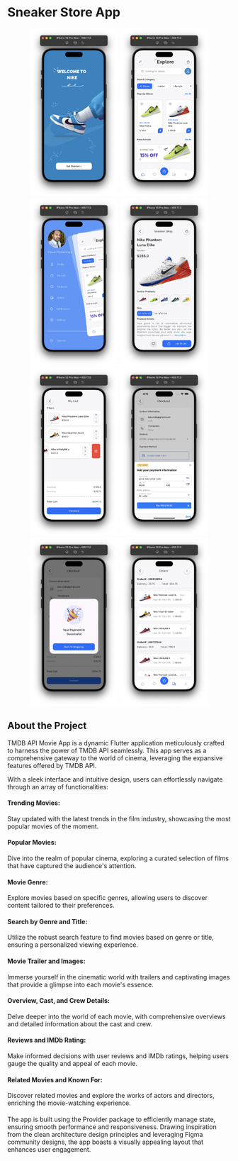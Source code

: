 

<!-- Project Title -->
<h1 align="left">Sneaker Store App</h1>

<!-- Project Description -->


<!-- Screenshots/GIFs -->
<div align="center">
  <!-- Add Screenshots or GIFs showcasing your app -->
  <img src="https://github.com/kasunfg87/sneaker_store/blob/main/assets/images/01.png?raw=true" alt="Home Screen" width="200" />
  <img src="https://github.com/kasunfg87/sneaker_store/blob/main/assets/images/02.png?raw=true" alt="Home Screen" width="200" />
  <img src="https://github.com/kasunfg87/sneaker_store/blob/main/assets/images/03.png?raw=true" alt="Discover Screen" width="200" />
  <img src="https://github.com/kasunfg87/sneaker_store/blob/main/assets/images/04.png?raw=true" alt="Detail Screen" width="200" />
   <img src="https://github.com/kasunfg87/sneaker_store/blob/main/assets/images/05.png?raw=true" alt=" Cast & Crew Biography Screen" width="200" />
  <img src="https://github.com/kasunfg87/sneaker_store/blob/main/assets/images/07.png?raw=true" alt=" Cast & Crew Biography Screen" width="200" />
  <img src="https://github.com/kasunfg87/sneaker_store/blob/main/assets/images/08.png?raw=true" alt=" Cast & Crew Biography Screen" width="200" />
  <img src="https://github.com/kasunfg87/sneaker_store/blob/main/assets/images/09.png?raw=true" alt=" Cast & Crew Biography Screen" width="200" />
</div>
<!-- About the Project -->


## About the Project

TMDB API Movie App is a dynamic Flutter application meticulously crafted to harness the power of TMDB API seamlessly. This app serves as a comprehensive gateway to the world of cinema, leveraging the expansive features offered by TMDB API.

With a sleek interface and intuitive design, users can effortlessly navigate through an array of functionalities:

<h4 align="left">Trending Movies:</h4>
Stay updated with the latest trends in the film industry, showcasing the most popular movies of the moment.

<h4 align="left">Popular Movies:</h4>
Dive into the realm of popular cinema, exploring a curated selection of films that have captured the audience's attention.

<h4 align="left">Movie Genre:</h4>
Explore movies based on specific genres, allowing users to discover content tailored to their preferences.

<h4 align="left">Search by Genre and Title:</h4>
Utilize the robust search feature to find movies based on genre or title, ensuring a personalized viewing experience.

<h4 align="left">Movie Trailer and Images:</h4>
Immerse yourself in the cinematic world with trailers and captivating images that provide a glimpse into each movie's essence.

<h4 align="left">Overview, Cast, and Crew Details:</h4> 
Delve deeper into the world of each movie, with comprehensive overviews and detailed information about the cast and crew.

<h4 align="left">Reviews and IMDb Rating:</h4> 
Make informed decisions with user reviews and IMDb ratings, helping users gauge the quality and appeal of each movie.

<h4 align="left">Related Movies and Known For:</h4> 
Discover related movies and explore the works of actors and directors, enriching the movie-watching experience.

<h4 align="left"></h4> 
The app is built using the Provider package to efficiently manage state, ensuring smooth performance and responsiveness. Drawing inspiration from the clean architecture design principles and leveraging Figma community designs, the app boasts a visually appealing layout that enhances user engagement.



```html
